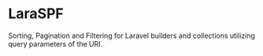 # LaraSPF
Sorting, Pagination and Filtering for Laravel builders and collections utilizing query parameters of the URI.
